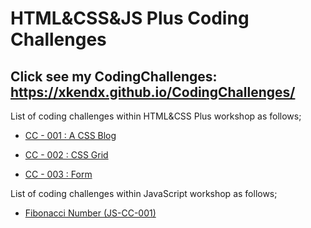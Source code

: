 # HTML&CSS&JS Plus Coding Challenges

## Click see my CodingChallenges: https://xkendx.github.io/CodingChallenges/

List of coding challenges within HTML&CSS Plus workshop as follows;

- [CC - 001 :  A CSS Blog](./HTML-CSS/cc-001/index.html)

- [CC - 002 :  CSS Grid](./HTML-CSS//cc-002index.html)

- [CC - 003 :  Form](./HTML-CSS/cc-003/index.html)





List of coding challenges within JavaScript workshop as follows;

- [Fibonacci Number (JS-CC-001)](../JavaScript/cc-004/index.html)
